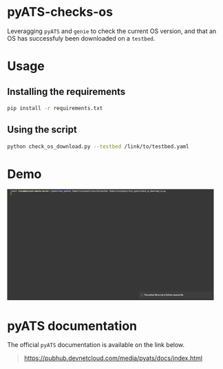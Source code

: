 # pyATS-checks-os
Leveragging `pyATS` and `genie` to check the current OS version, and that an OS has successfuly been downloaded on a `testbed`.

# Usage
## Installing the requirements
```bash
pip install -r requirements.txt
```

## Using the script
```bash
python check_os_download.py --testbed /link/to/testbed.yaml
```
# Demo
![Demo - Check OS](demo/demo_check_os.gif)

# pyATS documentation
The official `pyATS` documentation is available on the link below.
> https://pubhub.devnetcloud.com/media/pyats/docs/index.html